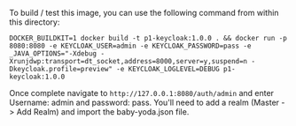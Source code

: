 To build / test this image, you can use the following command from within this directory:

`DOCKER_BUILDKIT=1 docker build -t p1-keycloak:1.0.0 . && docker run -p 8080:8080 -e KEYCLOAK_USER=admin -e KEYCLOAK_PASSWORD=pass -e _JAVA_OPTIONS="-Xdebug -Xrunjdwp:transport=dt_socket,address=8000,server=y,suspend=n -Dkeycloak.profile=preview" -e KEYCLOAK_LOGLEVEL=DEBUG p1-keycloak:1.0.0`

Once complete navigate to `http://127.0.0.1:8080/auth/admin` and enter Username: admin and password: pass.  You'll need to add a realm (Master -> Add Realm) and import the baby-yoda.json file.


